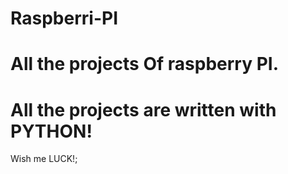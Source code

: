 Raspberri-PI
============

All the projects Of raspberry PI.
=================================

All the projects are written with PYTHON!
=========================================

Wish me LUCK!;
